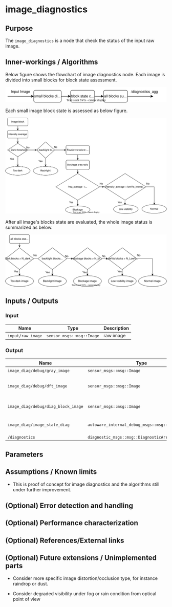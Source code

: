 # image_diagnostics

## Purpose

The `image_diagnostics` is a node that check the status of the input raw image.

## Inner-workings / Algorithms

Below figure shows the flowchart of image diagnostics node. Each image is divided into small blocks for block state assessment.

![image diagnostics flowchart ](./image/image_diagnostics_overview.svg)

Each small image block state is assessed as below figure.

![block status decision tree ](./image/block_state_decision.svg)

After all image's blocks state are evaluated, the whole image status is summarized as below.

![whole image state decision tree](./image/image_status_decision.svg)

## Inputs / Outputs

### Input

| Name              | Type                      | Description |
| ----------------- | ------------------------- | ----------- |
| `input/raw_image` | `sensor_msgs::msg::Image` | raw image   |

### Output

| Name                                | Type                                              | Description                           |
| ----------------------------------- | ------------------------------------------------- | ------------------------------------- |
| `image_diag/debug/gray_image`       | `sensor_msgs::msg::Image`                         | gray image                            |
| `image_diag/debug/dft_image`        | `sensor_msgs::msg::Image`                         | discrete Fourier transformation image |
| `image_diag/debug/diag_block_image` | `sensor_msgs::msg::Image`                         | each block state colorization         |
| `image_diag/image_state_diag`       | `autoware_internal_debug_msgs::msg::Int32Stamped` | image diagnostics status value        |
| `/diagnostics`                      | `diagnostic_msgs::msg::DiagnosticArray`           | diagnostics                           |

## Parameters

## Assumptions / Known limits

- This is proof of concept for image diagnostics and the algorithms still under further improvement.

## (Optional) Error detection and handling

## (Optional) Performance characterization

## (Optional) References/External links

## (Optional) Future extensions / Unimplemented parts

- Consider more specific image distortion/occlusion type, for instance raindrop or dust.

- Consider degraded visibility under fog or rain condition from optical point of view
